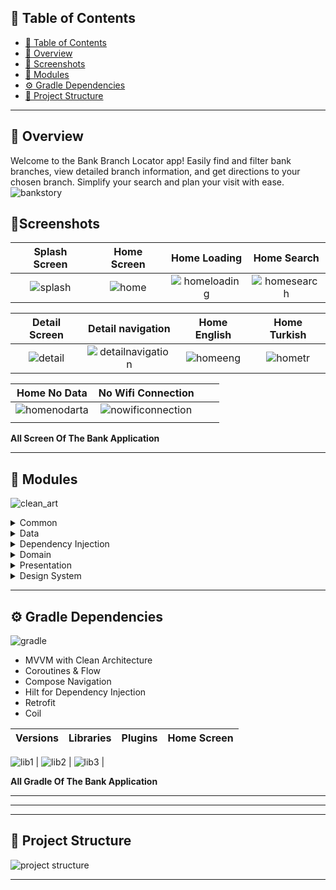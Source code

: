 ## 📒 Table of Contents
- [📒 Table of Contents](#-table-of-contents)
- [📍 Overview](#-overview)
- [🚀 Screenshots](#-Screenshots)
-  [🧩 Modules](#-modules)
- [⚙️ Gradle Dependencies](#-features)
- [📂 Project Structure](#project-structure)

---

## 📍 Overview

Welcome to the Bank Branch Locator app! Easily find and filter bank branches, view detailed branch information, and get directions to your chosen branch. Simplify your search and plan your visit with ease.
![bankstory](https://github.com/huseyinozkoc/EnquraAndroidDeveloperChallenge/assets/48124105/9049d1ed-240a-4e1a-be06-f4793ad0b104)

## 🚀Screenshots






| Splash Screen           |  Home Screen | Home Loading |  Home Search  |
:-------------------------:|:-------------------------:|:-------------------------:|:-------------------------:
 ![splash](https://github.com/huseyinozkoc/EnquraAndroidDeveloperChallenge/assets/48124105/98c0ee45-06f3-4b41-ad36-f4fc382f1829) |                                      ![home](https://github.com/huseyinozkoc/EnquraAndroidDeveloperChallenge/assets/48124105/ffda1951-f8c0-4219-a9ac-0b6d40bcda73) | ![homeloading](https://github.com/huseyinozkoc/EnquraAndroidDeveloperChallenge/assets/48124105/565fbe49-54f1-4647-a1df-85dc4dc76b01) |                                                                          ![homesearch](https://github.com/huseyinozkoc/EnquraAndroidDeveloperChallenge/assets/48124105/4de09dbc-3aab-4dc3-ab45-35c5c9dfe83c) |

 | Detail Screen          |  Detail navigation | Home English | Home Turkish |
:-------------------------:|:-------------------------:|:-------------------------:|:-------------------------:
![detail](https://github.com/huseyinozkoc/EnquraAndroidDeveloperChallenge/assets/48124105/71771fc2-0cbe-4098-b604-1b697cee1064) |![detailnavigation](https://github.com/huseyinozkoc/EnquraAndroidDeveloperChallenge/assets/48124105/d1124e9c-1684-49f6-871a-8e3066356fdd) | ![homeeng](https://github.com/huseyinozkoc/EnquraAndroidDeveloperChallenge/assets/48124105/3d0748f5-1d4f-451e-a6e4-6f42046bccc6) |![hometr](https://github.com/huseyinozkoc/EnquraAndroidDeveloperChallenge/assets/48124105/1da0cd41-ec4d-4b3a-b194-76e620dda987) |

 | Home No Data           | No Wifi Connection |  |  |
:-------------------------:|:-------------------------:|:-------------------------:|:-------------------------:
![homenodarta](https://github.com/huseyinozkoc/EnquraAndroidDeveloperChallenge/assets/48124105/2c9e0f18-4a4c-4561-a77b-120cb61f866f) | ![nowificonnection](https://github.com/huseyinozkoc/EnquraAndroidDeveloperChallenge/assets/48124105/d81b6602-5a37-4f61-851e-f48c410f2458)
 | | |

**All Screen Of The Bank Application**


---



## 🧩 Modules
![clean_art](https://github.com/huseyinozkoc/BitcoinTicker/assets/48124105/b17f3b7b-510d-4900-a19e-02110ec1ef69)

<details closed><summary>Common</summary>
  
| File                | Summary                                                                                                                                                                      |
| ------------------- | ---------------------------------------------------------------------------------------------------------------------------------------------------------------------------- |
| Constants.kt        | Contains constant values used throughout the application, such as API endpoints, keys, and other configuration settings.                                                    |
| NetworkCallResource.kt | Defines a sealed class for representing the result of a network call, including success, error, and loading states.                                                        |
</details>

<details closed><summary>Data</summary>

| File           | Summary                                                                                                                                                               |
| -------------- | --------------------------------------------------------------------------------------------------------------------------------------------------------------------- |
| Models.kt      | Defines the data models or entities that represent structured data within the application. These models may correspond to database tables, API responses, or other data sources.                                                                                                                                                   |
| Repository.kt  | Implementation of data repository classes responsible for handling data access and manipulation. This may include data retrieval from local databases (e.g., Room) or remote APIs (e.g., Retrofit).                                                                                                                                                   |
| Source          | This directory contains submodules for handling data sources, such as local and remote sources. Local sources may include database-related classes (e.g., Room database), while remote sources may include API-related classes (e.g., Retrofit).                                                                                                                                                   |
</details>

<details closed><summary>Dependency Injection</summary>

| File                | Summary                                                                                                                                                                      |
| ------------------- | ---------------------------------------------------------------------------------------------------------------------------------------------------------------------------- |
| FirebaseModule.kt   | Dependency injection module for integrating Firebase services into the application. This module may provide Firebase-related dependencies like Firebase authentication, Firestore, etc.                                                    |
| RetrofitModule.kt   | Dependency injection module for configuring Retrofit and providing API-related dependencies.                                                |
| RepositoryModule.kt | Dependency injection module for providing data repository dependencies, such as data sources and mappers.                                                                                                                                                                                                                   |
</details>


<details closed><summary>Domain</summary>

| File               | Summary                                                                                                                                                               |
| ------------------ | --------------------------------------------------------------------------------------------------------------------------------------------------------------------- |
| UseCases.kt       | Defines use cases that encapsulate the application's business logic and represent user interactions.                                                                                                                                                                                                                   |
| DataSourceInterfaces.kt | Interfaces that define the contract for data sources, allowing for abstraction and separation between data retrieval and domain logic.                                                                                                                                                   |
| RepositoryInterfaces.kt  | Interfaces that define the contract for repositories, providing a clear separation between the domain layer and the data layer.                                                                                                                                                   |
</details>

<details closed><summary>Presentation</summary>

| File       | Summary                                                                                                                                                               |
| ---------- | --------------------------------------------------------------------------------------------------------------------------------------------------------------------- |
| Views      | This directory contains the user interface components (e.g., activities, fragments, views) responsible for presenting data and interacting with the user.                                                                                                                                                                                                                   |
| ViewModels | Contains ViewModel classes that manage the presentation logic and data binding between the domain and UI layers.                                                                                                                                                                                                                   |
</details>

<details closed><summary>Design System</summary>

| File       | Summary                                                                                                                                                               |
| ---------- | --------------------------------------------------------------------------------------------------------------------------------------------------------------------- |
| Views      | Include common design components for all project.                                                                                                                                                                                                                  |

</details>


---

## ⚙️ Gradle Dependencies
![gradle](https://github.com/huseyinozkoc/BitcoinTicker/assets/48124105/dbf4a339-1c0c-43ff-b1bd-bf05cd60ba8c)

- MVVM with Clean Architecture
 - Coroutines & Flow
 - Compose Navigation
 - Hilt for Dependency Injection
 - Retrofit
 - Coil


| Versions          |  Libraries | Plugins |  Home Screen  |
:-------------------------:|:-------------------------:|:-------------------------:|:-------------------------:
  
![lib1](https://github.com/huseyinozkoc/EnquraAndroidDeveloperChallenge/assets/48124105/9dd87c50-92d3-4b15-a2bd-f9ff6816f4d5) | ![lib2](https://github.com/huseyinozkoc/EnquraAndroidDeveloperChallenge/assets/48124105/d0bd8d91-634b-43cc-94b9-40600e83b279)
   | ![lib3](https://github.com/huseyinozkoc/EnquraAndroidDeveloperChallenge/assets/48124105/d3ae3660-d2d0-45a9-8967-aafd8ea378b9) | 



**All Gradle Of The Bank Application**

---

 
---



---
## 📂 Project Structure

![project structure](https://github.com/huseyinozkoc/EnquraAndroidDeveloperChallenge/assets/48124105/ec872abb-36e5-4c60-93b0-7b5728b18372)

---

